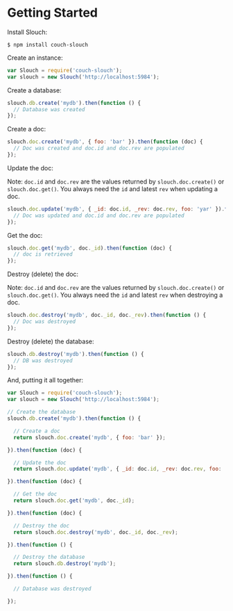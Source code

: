 # Getting Started

Install Slouch:

```
$ npm install couch-slouch
```

Create an instance:

```js
var Slouch = require('couch-slouch');
var slouch = new Slouch('http://localhost:5984');
```

Create a database:

```js
slouch.db.create('mydb').then(function () {
  // Database was created
});
```

Create a doc:

```js
slouch.doc.create('mydb', { foo: 'bar' }).then(function (doc) {
  // Doc was created and doc.id and doc.rev are populated
});
```

Update the doc:

Note: `doc.id` and `doc.rev` are the values returned by `slouch.doc.create()` or `slouch.doc.get()`. You always need the `id` and latest `rev` when updating a doc.

```js
slouch.doc.update('mydb', { _id: doc.id, _rev: doc.rev, foo: 'yar' }).then(function (doc) {
  // Doc was updated and doc.id and doc.rev are populated
});
```

Get the doc:

```js
slouch.doc.get('mydb', doc._id).then(function (doc) {
  // doc is retrieved
});
```

Destroy (delete) the doc:

Note: `doc.id` and `doc.rev` are the values returned by `slouch.doc.create()` or `slouch.doc.get()`. You always need the `id` and latest `rev` when destroying a doc.

```js
slouch.doc.destroy('mydb', doc._id, doc._rev).then(function () {
  // Doc was destroyed
});
```

Destroy (delete) the database:

```js
slouch.db.destroy('mydb').then(function () {
  // DB was destroyed
});
```

And, putting it all together:

```js
var Slouch = require('couch-slouch');
var slouch = new Slouch('http://localhost:5984');

// Create the database
slouch.db.create('mydb').then(function () {

  // Create a doc
  return slouch.doc.create('mydb', { foo: 'bar' });

}).then(function (doc) {

  // Update the doc
  return slouch.doc.update('mydb', { _id: doc.id, _rev: doc.rev, foo: 'yar' });

}).then(function (doc) {

  // Get the doc
  return slouch.doc.get('mydb', doc._id);

}).then(function (doc) {

  // Destroy the doc
  return slouch.doc.destroy('mydb', doc._id, doc._rev);

}).then(function () {

  // Destroy the database
  return slouch.db.destroy('mydb');

}).then(function () {

  // Database was destroyed

});
```




